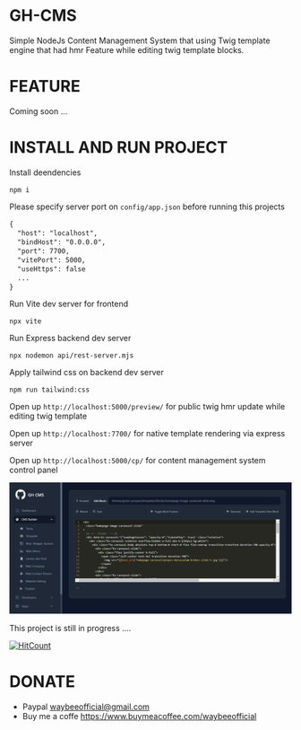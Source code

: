 # GH-CMS

Simple NodeJs Content Management System that using Twig template engine that had hmr Feature while editing twig template blocks.

# FEATURE

Coming soon ...

# INSTALL AND RUN PROJECT

Install deendencies

```
npm i
```

Please specify server port on `config/app.json` before running this projects

```
{
  "host": "localhost",
  "bindHost": "0.0.0.0",
  "port": 7700,
  "vitePort": 5000,
  "useHttps": false
  ...
}

```

Run Vite dev server for frontend

```
npx vite
```

Run Express backend dev server

```
npx nodemon api/rest-server.mjs
```

Apply tailwind css on backend dev server

```
npm run tailwind:css
```

Open up `http://localhost:5000/preview/` for public twig hmr update while editing twig template

Open up `http://localhost:7700/` for native template rendering via express server

Open up `http://localhost:5000/cp/` for content management system control panel

![GH-CMS Control Panel](wiki/images/gh-cms-cp.PNG?raw=true "Title")

This project is still in progress ....

[![HitCount](https://hits.dwyl.com/cristminix/gh-cms.svg?style=flat)](http://hits.dwyl.com/cristminix/gh-cms)

# DONATE

- Paypal waybeeofficial@gmail.com
- Buy me a coffe https://www.buymeacoffee.com/waybeeofficial
